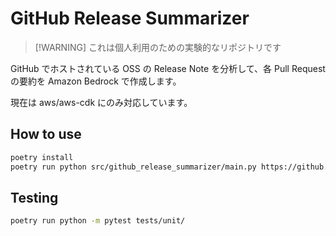 # GitHub Release Summarizer

> [!WARNING] これは個人利用のための実験的なリポジトリです

GitHub でホストされている OSS の Release Note を分析して、各 Pull Request の要約を Amazon Bedrock で作成します。

現在は aws/aws-cdk にのみ対応しています。

## How to use

```sh
poetry install
poetry run python src/github_release_summarizer/main.py https://github.com/aws/aws-cdk/releases/tag/v2.173.0
```

## Testing

```sh
poetry run python -m pytest tests/unit/
```
